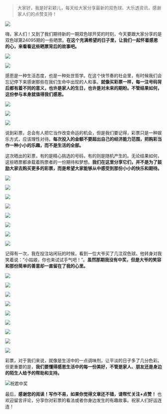 > 大家好，我是好彩颖儿，每天给大家分享最新的双色球、大乐透资讯，感谢家人们的点赞支持！

![](https://cdn.jsdelivr.net/gh/wangwenjie1314/PicCDN/2024-7-11/1720660897499-image.png)


嗨，家人们！又到了我们期待新的一期双色球开奖的时刻，今天要跟大家分享的是双色球第24095期的一些晒票。**在这个充满希望的日子里，让我们一起怀着感恩的心，来看看这些晒票背后的故事吧。**

![](https://cdn.jsdelivr.net/gh/wangwenjie1314/PicCDN/2024-8-18/1723952303838-image.png)


![](https://cdn.jsdelivr.net/gh/wangwenjie1314/PicCDN/2024-8-18/1723952947695-image.png)



感恩是一种生活态度，也是一种处世哲学。在这个快节奏的社会里，有时候我们会忘记停下来感谢那些在我们生命中出现的人和事。**就像买彩票一样，每一注号码背后都有着不同的意义，也许是家人的生日，也许是对未来的期盼。不管结果如何，这份参与本身就值得我们感恩。**

![](https://cdn.jsdelivr.net/gh/wangwenjie1314/PicCDN/2024-8-18/1723952934908-image.png)

![](https://cdn.jsdelivr.net/gh/wangwenjie1314/PicCDN/2024-8-18/1723952922135-image.png)


![](https://cdn.jsdelivr.net/gh/wangwenjie1314/PicCDN/2024-8-18/1723952926970-image.png)


说到彩票，总会有人把它当作改变命运的机会，但是我们要记得，彩票只是一种娱乐方式，应该理性对待。**每次投入的金额不要超出自己的经济能力范围，把购彩当作一种小小的乐趣，而不是生活的全部。**


这次晒出的彩票，有的是精心挑选的号码，有的则是随机产生的。无论结果如何，这些晒票都承载着购票者的一份期待和梦想。**我们在这里分享它们，并不是为了鼓励大家去购买更多的彩票，而是希望大家能够从中感受到那份小小的快乐和期待。**

![](https://cdn.jsdelivr.net/gh/wangwenjie1314/PicCDN/2024-8-18/1723953020824-image.png)


![](https://cdn.jsdelivr.net/gh/wangwenjie1314/PicCDN/2024-8-18/1723953032525-image.png)

![](https://cdn.jsdelivr.net/gh/wangwenjie1314/PicCDN/2024-8-18/1723952955709-image.png)

![](https://cdn.jsdelivr.net/gh/wangwenjie1314/PicCDN/2024-8-18/1723953006618-image.png)

![](https://cdn.jsdelivr.net/gh/wangwenjie1314/PicCDN/2024-8-18/1723952999152-image.png)

![](https://cdn.jsdelivr.net/gh/wangwenjie1314/PicCDN/2024-8-18/1723952994495-image.png)

![](https://cdn.jsdelivr.net/gh/wangwenjie1314/PicCDN/2024-8-18/1723952989098-image.png)

![](https://cdn.jsdelivr.net/gh/wangwenjie1314/PicCDN/2024-8-18/1723953040727-image.png)


记得有一次，我在投注站闲玩的时候，看到一位大爷买了几注双色球。他转身对我笑着说：“小姑娘，你也来试试手气吧！”。**虽然那期我没有中奖，但是大爷的笑容和那份简单的善意却一直留在了我的心里。**

![](https://cdn.jsdelivr.net/gh/wangwenjie1314/PicCDN/2024-8-18/1723952981426-image.png)

![](https://cdn.jsdelivr.net/gh/wangwenjie1314/PicCDN/2024-8-18/1723952977239-image.png)

![](https://cdn.jsdelivr.net/gh/wangwenjie1314/PicCDN/2024-8-18/1723952973735-image.png)

![](https://cdn.jsdelivr.net/gh/wangwenjie1314/PicCDN/2024-8-18/1723952969545-image.png)

![](https://cdn.jsdelivr.net/gh/wangwenjie1314/PicCDN/2024-8-18/1723952965291-image.png)

![](https://cdn.jsdelivr.net/gh/wangwenjie1314/PicCDN/2024-8-18/1723952960640-image.png)

![](https://cdn.jsdelivr.net/gh/wangwenjie1314/PicCDN/2024-8-18/1723953026929-image.png)

![](https://cdn.jsdelivr.net/gh/wangwenjie1314/PicCDN/2024-8-18/1723953049474-image.png)


![](https://cdn.jsdelivr.net/gh/wangwenjie1314/PicCDN/2024-8-18/1723953014272-image.png)

彩票，对于我们来说，就像是生活中的一点调味剂，让平淡的日子多了几分色彩。但更重要的是，**我们要懂得感恩生活中的每一份美好，不管是家人、朋友还是身边的陌生人给予的帮助和支持。**


![祝君中奖](https://cdn.jsdelivr.net/gh/wangwenjie1314/PicCDN/2024-8-18/1723953066743-image.png)


最后，**感谢您的阅读！写作不易，如果你觉得文章还不错，请帮忙关注+点赞！** 也欢迎留言评论，分享你对彩票的看法或者你身边发生的有趣故事。祝家人们好运连连！
